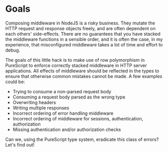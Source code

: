 # Goals

Composing middleware in NodeJS is a risky business. They mutate the HTTP request
and response objects freely, and are often dependent on each others'
side-effects. There are no guarantees that you have stacked the middleware
functions in a sensible order, and it is often the case, in my experience, that
misconfigured middleware takes a lot of time and effort to debug.

The goals of this little hack is to make use of row polymorphism in PureScript
to enforce correctly stacked middleware in HTTP server applications. All effects
of middleware should be reflected in the types to ensure that otherwise common
mistakes cannot be made. A few examples could be:

* Trying to consume a non-parsed request body
* Consuming a request body parsed as the wrong type
* Overwriting headers
* Writing multiple responses
* Incorrect ordering of error handling middleware
* Incorrect ordering of middleware for sessions, authentication, authorization
* Missing authentication and/or authorization checks

Can we, using the PureScript type system, eradicate this class of errors? Let's
find out!
